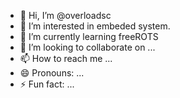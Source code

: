 - 👋 Hi, I’m @overloadsc
- 👀 I’m interested in embeded system.
- 🌱 I’m currently learning freeROTS
- 💞️ I’m looking to collaborate on ...
- 📫 How to reach me ...
- 😄 Pronouns: ...
- ⚡ Fun fact: ...

<!---
overloadsc/overloadsc is a ✨ special ✨ repository because its `README.md` (this file) appears on your GitHub profile.
You can click the Preview link to take a look at your changes.
--->
